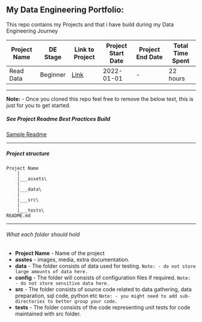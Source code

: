 

## My Data Engineering Portfolio:



This repo contains my Projects and that i have build during my Data Engineering Journey 


| Project Name   | DE Stage   | Link to Project   | Project Start Date | Project End Date | Total Time Spent |
| ------------- |:-----------:| ---- |---| ---|---|
| Read Data      | Beginner | [Link](https://github.com/InsightByte/DE-Prep/tree/main/Projects/Beginner/Project-Sample) | 2022-01-01 | - | 22 hours|

___


**Note:** - Once you cloned this repo feel free to remove the below text, this is just for you to get started.

##### See Project Readme Best Practices Build
[Sample Readme](https://github.com/InsightByte/DE-Prep/tree/main/Projects/Beginner/Project-Sample) 
___
##### Project structure 

```
Project Name
    |
    |___assets\
    |
    |___data\
    |
    |___src\
    |
    |___tests\
README.md
```

___

######  What each folder should hold
- **Project Name** -  Name of the project
- **asstes** - images, media, extra documentation.
- **data** - The folder consists of data used for testing.
     `Note: - do not store large amounts of data here.`
- **config** - The folder will consists of configuration files if required.
     `Note: - do not store sensitive data here.`
- **src** - The folder consists of source code related to data gathering, data preparation, sql code, python etc
     `Note: - you might need to add sub-directories to better group your code.`
- **tests** - The folder consists of the code representing unit tests for code maintained with src folder.



